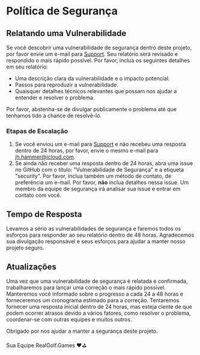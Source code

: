 # Política de Segurança

## Relatando uma Vulnerabilidade

Se você descobrir uma vulnerabilidade de segurança dentro deste projeto, por favor envie um e-mail para [Support](mailo:support@realgolf.games). Seu relatório será revisado e respondido o mais rápido possível. Por favor, inclua os seguintes detalhes em seu relatório:

- Uma descrição clara da vulnerabilidade e o impacto potencial.
- Passos para reproduzir a vulnerabilidade.
- Quaisquer detalhes técnicos relevantes que possam nos ajudar a entender e resolver o problema.

Por favor, abstenha-se de divulgar publicamente o problema até que tenhamos tido a chance de resolvê-lo.

### Etapas de Escalação

1. Se você enviou um e-mail para [Support](mailo:support@realgolf.games) e não recebeu uma resposta dentro de 24 horas, por favor, envie o mesmo e-mail para [jh.hammer@icloud.com](mailto:jh.hammer@icloud.com).
2. Se ainda não receber uma resposta dentro de 24 horas, abra uma issue no GitHub com o título: "Vulnerabilidade de Segurança" e a etiqueta "security". Por favor, inclua também um método de contato, de preferência um e-mail. Por favor, **não** inclua detalhes nessa issue. Um membro da equipe de segurança irá analisar sua issue e entrar em contato com você.

## Tempo de Resposta

Levamos a sério as vulnerabilidades de segurança e faremos todos os esforços para responder ao seu relatório dentro de 48 horas. Agradecemos sua divulgação responsável e seus esforços para ajudar a manter nosso projeto seguro.

## Atualizações

Uma vez que uma vulnerabilidade de segurança é relatada e confirmada, trabalharemos para lançar uma correção o mais rápido possível. Manteremos você informado sobre o progresso a cada 24 a 48 horas e forneceremos um cronograma estimado para a correção. Tentaremos fornecer uma resposta inicial dentro de 24 horas, mas esteja ciente de que podem ocorrer atrasos devido a vários fatores, como resolver o problema, coordenar-se com outras equipes e muitos outros.

Obrigado por nos ajudar a manter a segurança deste projeto.

Sua Equipe RealGolf.Games ❤️⛳️
